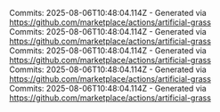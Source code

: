 Commits: 2025-08-06T10:48:04.114Z - Generated via https://github.com/marketplace/actions/artificial-grass
<br>
Commits: 2025-08-06T10:48:04.114Z - Generated via https://github.com/marketplace/actions/artificial-grass
<br>
Commits: 2025-08-06T10:48:04.114Z - Generated via https://github.com/marketplace/actions/artificial-grass
<br>
Commits: 2025-08-06T10:48:04.114Z - Generated via https://github.com/marketplace/actions/artificial-grass
<br>
Commits: 2025-08-06T10:48:04.114Z - Generated via https://github.com/marketplace/actions/artificial-grass
<br>
